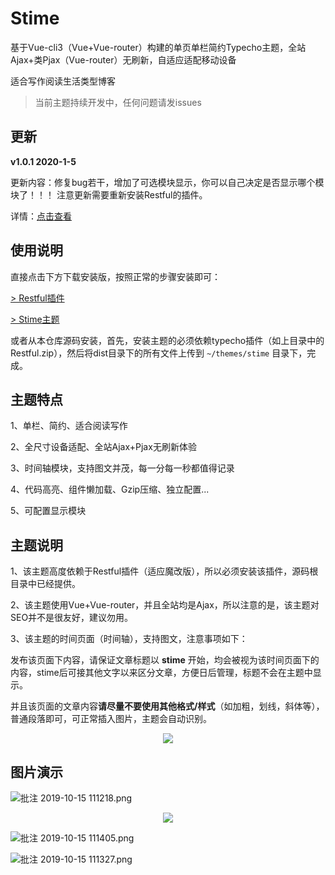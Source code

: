 # Stime


基于Vue-cli3（Vue+Vue-router）构建的单页单栏简约Typecho主题，全站Ajax+类Pjax（Vue-router）无刷新，自适应适配移动设备

适合写作阅读生活类型博客

> 当前主题持续开发中，任何问题请发issues

## 更新

**v1.0.1  2020-1-5**

更新内容：修复bug若干，增加了可选模块显示，你可以自己决定是否显示哪个模块了！！！ 注意更新需要重新安装Restful的插件。

详情：[点击查看](http://www.shuyudao.top/index.php/archives/751)

## 使用说明

直接点击下方下载安装版，按照正常的步骤安装即可：

[> Restful插件](http://shuyudao.top/usr/uploads/Restful.zip)

[> Stime主题](http://shuyudao.top/usr/uploads/Stime.zip)


或者从本仓库源码安装，首先，安装主题的必须依赖typecho插件（如上目录中的Restful.zip），然后将dist目录下的所有文件上传到 `~/themes/stime` 目录下，完成。


## 主题特点

1、单栏、简约、适合阅读写作

2、全尺寸设备适配、全站Ajax+Pjax无刷新体验

3、时间轴模块，支持图文并茂，每一分每一秒都值得记录

4、代码高亮、组件懒加载、Gzip压缩、独立配置...

5、可配置显示模块

## 主题说明

1、该主题高度依赖于Restful插件（适应魔改版），所以必须安装该插件，源码根目录中已经提供。

2、该主题使用Vue+Vue-router，并且全站均是Ajax，所以注意的是，该主题对SEO并不是很友好，建议勿用。

3、该主题的时间页面（时间轴），支持图文，注意事项如下：

发布该页面下内容，请保证文章标题以 **stime** 开始，均会被视为该时间页面下的内容，stime后可接其他文字以来区分文章，方便日后管理，标题不会在主题中显示。

并且该页面的文章内容**请尽量不要使用其他格式/样式**（如加粗，划线，斜体等），普通段落即可，可正常插入图片，主题会自动识别。

<p align="center"><a target="_blank" rel="noopener noreferrer"><img src="https://i.loli.net/2019/10/15/vEJu28UPtTNyq3I.png"></a></p>

## 图片演示

![批注 2019-10-15 111218.png](https://i.loli.net/2019/10/15/cvkgUMaq8DJy6wr.png)

<p align="center"><a target="_blank" rel="noopener noreferrer"><img src="https://i.loli.net/2019/10/15/zET14cGbWulYetR.png"></a></p>

![批注 2019-10-15 111405.png](https://i.loli.net/2019/10/15/aUWbATozHpKf1YO.png)

![批注 2019-10-15 111327.png](https://i.loli.net/2019/10/15/MzSgEKdIuOe1PNA.png)

